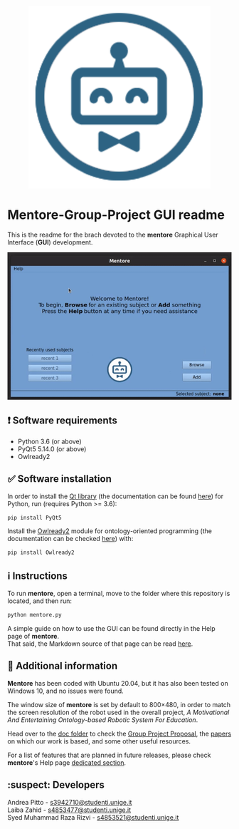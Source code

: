 <div align="center">
  <img src="https://github.com/andreabradpitto/Mentore-Group-Project/blob/GUI/images/mentore_logo.svg">
</div>

# Mentore-Group-Project GUI readme

This is the readme for the brach devoted to the **mentore** Graphical User Interface (**GUI**) development.

<div align="center">
  <img src="https://github.com/andreabradpitto/Mentore-Group-Project/blob/GUI/images/mentore.gif">
</div>

## :exclamation: Software requirements

- Python 3.6 (or above)
- PyQt5 5.14.0 (or above)
- Owlready2

## :white_check_mark: Software installation

In order to install the [Qt library](https://pypi.org/project/PyQt5/) (the documentation can be found [here](https://www.qt.io/)) for Python, run (requires Python >= 3.6):

```bash
pip install PyQt5
```

Install the [Owlready2](https://pypi.org/project/Owlready2/) module for ontology-oriented programming (the documentation can be checked [here](https://owlready2.readthedocs.io/en/latest/)) with:

```bash
pip install Owlready2
```

## :information_source: Instructions

To run **mentore**, open a terminal, move to the folder where this repository is located, and then run:

```bash
python mentore.py
```

A simple guide on how to use the GUI can be found directly in the Help page of **mentore**.  
That said, the Markdown source of that page can be read [here](https://github.com/andreabradpitto/Mentore-Group-Project/blob/GUI/guide/help.md).

## 📰 Additional information

**Mentore** has been coded with Ubuntu 20.04, but it has also been tested on Windows 10, and no issues were found.  
   
The window size of **mentore** is set by default to 800×480, in order to match the screen resolution of the robot used in the overall project, *A Motivational And Entertaining Ontology-based Robotic System For Education*.  
   
Head over to the [doc folder](https://github.com/andreabradpitto/Mentore-Group-Project/tree/GUI/doc) to check the [Group Project Proposal](https://github.com/andreabradpitto/Mentore-Group-Project/tree/GUI/doc/Group%20Project%20proposal.docx), the [papers](https://github.com/andreabradpitto/Mentore-Group-Project/tree/GUI/doc/papers) on which our work is based, and some other useful resources.  
  
For a list of features that are planned in future releases, please check **mentore**'s Help page [dedicated section](https://github.com/andreabradpitto/Mentore-Group-Project/blob/GUI/guide/help.md#features-that-will-be-supported-in-the-future).

## :suspect: Developers

Andrea Pitto - s3942710@studenti.unige.it  
Laiba Zahid - s4853477@studenti.unige.it  
Syed Muhammad Raza Rizvi - s4853521@studenti.unige.it
